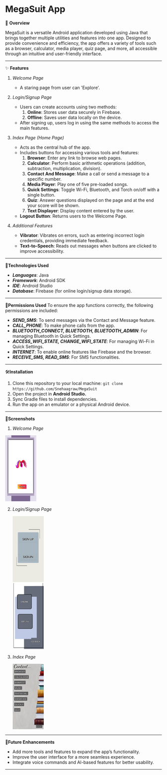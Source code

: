 # MegaSuit App

📱 **Overview**

MegaSuit is a versatile Android application developed using Java that brings together multiple utilities and features into one app. 
Designed to provide convenience and efficiency, the app offers a variety of tools such as a browser, calculator, media player, quiz page, and more, all accessible through an intuitive and user-friendly interface.

---

✨ **Features**
1. *Welcome Page*
   - A staring page from user can 'Explore'.
     
2. *Login/Signup Page*
   - Users can create accounts using two methods:
       1. **Online**: Stores user data securely in Firebase.
       2. **Offline**: Saves user data locally on the device.
   - After signing up, users log in using the same methods to access the main features.

3. *Index Page (Home Page)*
   - Acts as the central hub of the app.
   - Includes buttons for accessing various tools and features:
     1. **Browser**: Enter any link to browse web pages.
     2. **Calculator**: Perform basic arithmetic operations (addition, subtraction, multiplication, division).
     3. **Contact And Message**: Make a call or send a message to a specific number.
     4. **Media Player**: Play one of five pre-loaded songs.
     5. **Quick Settings**: Toggle Wi-Fi, Bluetooth, and Torch on/off with a single button.
     6. **Quiz**: Answer questions displayed on the page and at the end your score will be shown.
     7. **Text Displayer**: Display content entered by the user.
   - **Logout Button**: Returns users to the Welcome Page.
4. *Additional Features*
   - **Vibrator**: Vibrates on errors, such as entering incorrect login credentials, providing immediate feedback.
   - **Text-to-Speech**: Reads out messages when buttons are clicked to improve accessibility.

---

📎**Technologies Used**
- ***Languages***: Java
- ***Framework***: Android SDK
- ***IDE***: Android Studio
- ***Database***: Firebase (for online login/signup data storage).

---

📜**Permissions Used**
To ensure the app functions correctly, the following permissions are included:
   - ***SEND_SMS***: To send messages via the Contact and Message feature.
   - ***CALL_PHONE***: To make phone calls from the app.
   - ***BLUETOOTH_CONNECT, BLUETOOTH, BLUETOOTH_ADMIN***: For managing Bluetooth in Quick Settings.
   - ***ACCESS_WIFI_STATE, CHANGE_WIFI_STATE***: For managing Wi-Fi in Quick Settings.
   - ***INTERNET***: To enable online features like Firebase and the browser.
   - ***RECEIVE_SMS, READ_SMS***: For SMS functionalities.

---

🛠️**Installation**
1. Clone this repository to your local machine:
   `git clone https://github.com/Snehaagraw/MegaSuit`
2. Open the project in **Android Studio.**
3. Sync Gradle files to install dependencies.
4. Run the app on an emulator or a physical Android device.

---

🎨**Screenshots**
1. *Welcome Page*
   
<img src="screenshots/welcome.jpg" alt="welcome page" width="100">

2. *Login/Signup Page*

   <img src="screenshots/enter.jpg" alt="login page" width="100"><br>
   <img src="screenshots/modes.jpg" alt="modes of login page" width="100">
   
4. *Index Page*

   <img src="screenshots/index.jpg" alt="index page" width="100">

---

🚀**Future Enhancements**
   - Add more tools and features to expand the app’s functionality.
   - Improve the user interface for a more seamless experience.
   - Integrate voice commands and AI-based features for better usability.

---

